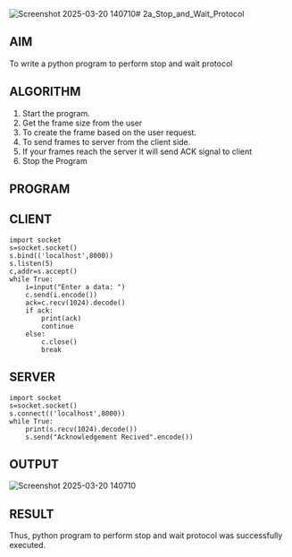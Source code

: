 ![Screenshot 2025-03-20 140710](https://github.com/user-attachments/assets/962f0f12-272a-46a3-82f9-181e81e78d01)# 2a_Stop_and_Wait_Protocol
## AIM 
To write a python program to perform stop and wait protocol
## ALGORITHM
1. Start the program.
2. Get the frame size from the user
3. To create the frame based on the user request.
4. To send frames to server from the client side.
5. If your frames reach the server it will send ACK signal to client
6. Stop the Program
## PROGRAM
## CLIENT
```
import socket
s=socket.socket()
s.bind(('localhost',8000))
s.listen(5)
c,addr=s.accept()
while True:
    i=input("Enter a data: ")
    c.send(i.encode())
    ack=c.recv(1024).decode()
    if ack:
        print(ack)
        continue
    else:
        c.close()
        break
```
## SERVER
```
import socket
s=socket.socket()
s.connect(('localhost',8000))
while True:
    print(s.recv(1024).decode())
    s.send("Acknowledgement Recived".encode())
```

## OUTPUT
![Screenshot 2025-03-20 140710](https://github.com/user-attachments/assets/f418c93b-9738-4693-86f5-a3b082163270)

## RESULT

Thus, python program to perform stop and wait protocol was successfully executed.
